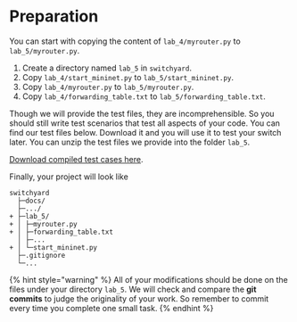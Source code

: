 # Preparation

You can start with copying the content of `lab_4/myrouter.py` to `lab_5/myrouter.py`.

1. Create a directory named `lab_5` in `switchyard`.
2. Copy `lab_4/start_mininet.py` to `lab_5/start_mininet.py`.
3. Copy `lab_4/myrouter.py` to `lab_5/myrouter.py`.
4. Copy `lab_4/forwarding_table.txt` to `lab_5/forwarding_table.txt`.

Though we will provide the test files, they are incomprehensible. So you should still write test scenarios that test all aspects of your code. You can find our test files below. Download it and you will use it to test your switch later. You can unzip the test files we provide into the folder `lab_5`.

[Download compiled test cases here](https://box.nju.edu.cn/d/123a70ac8ff34595b18f/).

Finally, your project will look like

```
switchyard
  ├─docs/
  ├─.../
+ ├─lab_5/
+ │ ├─myrouter.py
+ │ ├─forwarding_table.txt
  │ ├─...
+ │ └─start_mininet.py
  ├─.gitignore
  └─...
```

{% hint style="warning" %}
All of your modifications should be done on the files under your directory `lab_5`. We will check and compare the **git commits** to judge the originality of your work. So remember to commit every time you complete one small task.
{% endhint %}
